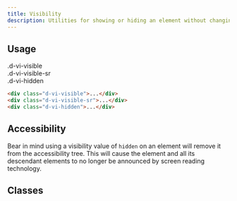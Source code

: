 ```yaml
---
title: Visibility
description: Utilities for showing or hiding an element without changing the layout of a document.
---
```


## Usage

<code-well-header bgclass='d-bgc-purple-100'>
  <div class="d-w100p">
    <div class="d-d-inline-block d-m8 d-p16 d-bgc-purple-300 d-bar4 d-ff-mono d-fs-200 d-ta-center d-vi-visible">.d-vi-visible</div>
    <div class="d-d-inline-block d-m8 d-p16 d-bgc-purple-300 d-bar4 d-ff-mono d-fs-200 d-ta-center d-vi-visible-sr">.d-vi-visible-sr</div>
    <div class="d-d-inline-block d-m8 d-p16 d-bgc-purple-300 d-bar4 d-ff-mono d-fs-200 d-ta-center d-vi-hidden">.d-vi-hidden</div>
  </div>
</code-well-header>

```html
<div class="d-vi-visible">...</div>
<div class="d-vi-visible-sr">...</div>
<div class="d-vi-hidden">...</div>
```

## Accessibility

Bear in mind using a visibility value of `hidden` on an element will remove it from the accessibility tree. This will cause the element and all its descendant elements to no longer be announced by screen reading technology.

## Classes

<utility-class-table>
  <template #content>
    <tbody>
      <tr>
        <th scope="row" class="d-ff-mono d-fc-purple-400 d-fw-normal d-fs-100">.d-vi-visible</th>
        <td class="d-ff-mono d-fs-100">visibility: visible !important;</td>
      </tr>
      <tr>
        <th scope="row" class="d-ff-mono d-fc-purple-400 d-fw-normal d-fs-100">.d-vi-visible-sr</th>
        <td class="d-ff-mono d-fs-100">border: 0;
        clip: rect(1px,1px,1px,1px);
        clip-path: inset(50%);
        height: 1px;
        margin: -1px;
        overflow: hidden;
        padding: 0;
        position: absolute;
        width: 1px;
        word-wrap: normal;</td>
      </tr>
      <tr>
        <th scope="row" class="d-ff-mono d-fc-purple-400 d-fw-normal d-fs-100">.d-vi-hidden</th>
        <td class="d-ff-mono d-fs-100">visibility: hidden !important;</td>
      </tr>
    </tbody>
  </template>
</utility-class-table>
